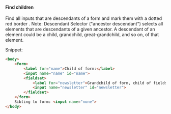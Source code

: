 #### Find children

Find all inputs that are descendants of a form and mark them with a dotted red border .
Note: Descendant Selector ("ancestor descendant") selects all elements that are descendants of a given ancestor. A descendant of an element could be a child, grandchild, great-grandchild, and so on, of that element.

Snippet:
```html
<body>
    <form>
        <label for="name">Child of form:</label>
        <input name="name" id="name">
        <fieldset>
            <label for="newsletter">Grandchild of form, child of fieldset:</label>
            <input name="newsletter" id="newsletter">
        </fieldset>
    </form>
    Sibling to form: <input name="none">
</body>
```